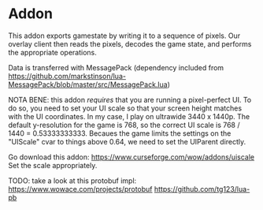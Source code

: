 # Addon

This addon exports gamestate by writing it to a sequence of pixels. Our overlay client then reads the pixels, decodes the game state, and performs the appropriate operations.

Data is transferred with MessagePack (dependency included from https://github.com/markstinson/lua-MessagePack/blob/master/src/MessagePack.lua)

NOTA BENE: this addon *requires* that you are running a pixel-perfect UI.
To do so, you need to set your UI scale so that your screen height matches with the UI coordinates.
In my case, I play on ultrawide 3440 x 1440p. The default y-resolution for the game is 768, so the correct UI scale is 768 / 1440 = 0.53333333333. Becaues the game limits the settings on the "UIScale" cvar to things above 0.64, we need to set the UIParent directly.

Go download this addon: https://www.curseforge.com/wow/addons/uiscale
Set the scale appropriately.

TODO: take a look at this protobuf impl: https://www.wowace.com/projects/protobuf
https://github.com/tg123/lua-pb